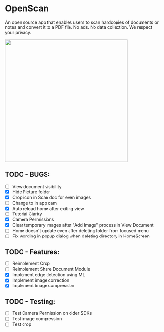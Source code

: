 # OpenScan

An open source app that enables users to scan hardcopies of documents or notes and convert it to a PDF file. No ads. No data collection. We respect your privacy.

<img src="https://github.com/Ethereal-Developers-Inc/OpenScan/blob/master/assets/scan_g.jpeg" height=400>

## TODO - BUGS:
- [ ] View document visibility
- [x] Hide Picture folder
- [x] Crop icon in Scan doc for even images
- [ ] Change to in app cam
- [x] Auto reload home after exiting view
- [ ] Tutorial Clarity
- [x] Camera Permissions
- [x] Clear temporary images after "Add Image" process in View Document
- [ ] Home doesn't update even after deleting folder from focused menu
- [ ] Fix wording in popup dialog when deleting directory in HomeScreen

## TODO - Features:
- [ ] Reimplement Crop
- [ ] Reimplement Share Document Module
- [x] Implement edge detection using ML
- [x] Implement image correction
- [x] Implement image compression

## TODO - Testing:
- [ ] Test Camera Permission on older SDKs
- [ ] Test image compression
- [ ] Test crop

